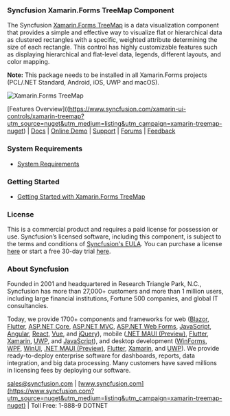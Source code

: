 ### Syncfusion Xamarin.Forms TreeMap Component
The Syncfusion [Xamarin.Forms TreeMap](https://www.syncfusion.com/xamarin-ui-controls/xamarin-treemap?utm_source=nuget&utm_medium=listing&utm_campaign=xamarin-treemap-nuget) is a data visualization component that provides a simple and effective way to visualize flat or hierarchical data as clustered rectangles with a specific, weighted attribute determining the size of each rectangle. This control has highly customizable features such as displaying hierarchical and flat-level data, legends, different layouts, and color mapping.

**Note:** This package needs to be installed in all Xamarin.Forms projects (PCL/.NET Standard, Android, iOS, UWP and macOS).
	  
![Xamarin.Forms TreeMap](https://cdn.syncfusion.com/nuget-readme/xamarin/xamarin_forms_treemap.png)

[Features Overview]((https://www.syncfusion.com/xamarin-ui-controls/xamarin-treemap?utm_source=nuget&utm_medium=listing&utm_campaign=xamarin-treemap-nuget) | [Docs](https://help.syncfusion.com/xamarin/treemap/getting-started?utm_source=nuget&utm_medium=listing&utm_campaign=xamarin-treemap-nuget) | [Online Demo](https://github.com/syncfusion/xamarin-demos?utm_source=nuget&utm_medium=listing&utm_campaign=xamarin-treemap-nuget) | [Support](https://www.syncfusion.com/support/directtrac/incidents/newincident?utm_source=nuget&utm_medium=listing&utm_campaign=xamarin-treemap-nuget) | [Forums](https://www.syncfusion.com/forums/xamarin.forms?utm_source=nuget&utm_medium=listing&utm_campaign=xamarin-treemap-nuget) | [Feedback](https://www.syncfusion.com/feedback/xamarin-forms?utm_source=nuget&utm_medium=listing&utm_campaign=xamarin-treemap-nuget)

### System Requirements

* [System Requirements](https://help.syncfusion.com/xamarin/installation/system-requirements?utm_source=nuget&utm_medium=listing&utm_campaign=xamarin-treemap-nuget)

### Getting Started

* [Getting Started with Xamarin.Forms TreeMap](https://help.syncfusion.com/xamarin/treemap/getting-started?utm_source=nuget&utm_medium=listing&utm_campaign=xamarin-treemap-nuget)

### License

This is a commercial product and requires a paid license for possession or use. Syncfusion’s licensed software, including this component, is subject to the terms and conditions of [Syncfusion's EULA](https://www.syncfusion.com/eula/es/?utm_source=nuget&utm_medium=listing&utm_campaign=xamarin-treemap-nuget). You can purchase a license [here](https://www.syncfusion.com/sales/products?utm_source=nuget&utm_medium=listing&utm_campaign=xamarin-treemap-nuget) or start a free 30-day trial [here](https://www.syncfusion.com/account/manage-trials/start-trials?utm_source=nuget&utm_medium=listing&utm_campaign=xamarin-treemap-nuget).

### About Syncfusion

Founded in 2001 and headquartered in Research Triangle Park, N.C., Syncfusion has more than 27,000+ customers and more than 1 million users, including large financial institutions, Fortune 500 companies, and global IT consultancies.
 
Today, we provide 1700+ components and frameworks for web ([Blazor](https://www.syncfusion.com/blazor-components?utm_source=nuget&utm_medium=listing&utm_campaign=xamarin-treemap-nuget), [Flutter](https://www.syncfusion.com/flutter-widgets?utm_source=nuget&utm_medium=listing&utm_campaign=xamarin-treemap-nuget), [ASP.NET Core](https://www.syncfusion.com/aspnet-core-ui-controls?utm_source=nuget&utm_medium=listing&utm_campaign=xamarin-treemap-nuget), [ASP.NET MVC](https://www.syncfusion.com/aspnet-mvc-ui-controls?utm_source=nuget&utm_medium=listing&utm_campaign=xamarin-treemap-nuget), [ASP.NET Web Forms](https://www.syncfusion.com/jquery/aspnet-webforms-ui-controls?utm_source=nuget&utm_medium=listing&utm_campaign=xamarin-treemap-nuget), [JavaScript](https://www.syncfusion.com/javascript-ui-controls?utm_source=nuget&utm_medium=listing&utm_campaign=xamarin-treemap-nuget), [Angular](https://www.syncfusion.com/angular-ui-components?utm_source=nuget&utm_medium=listing&utm_campaign=xamarin-treemap-nuget), [React](https://www.syncfusion.com/react-ui-components?utm_source=nuget&utm_medium=listing&utm_campaign=xamarin-treemap-nuget), [Vue](https://www.syncfusion.com/vue-ui-components?utm_source=nuget&utm_medium=listing&utm_campaign=xamarin-treemap-nuget), and [jQuery](https://www.syncfusion.com/jquery-ui-widgets?utm_source=nuget&utm_medium=listing&utm_campaign=xamarin-treemap-nuget)), mobile ([.NET MAUI (Preview)](https://www.syncfusion.com/maui-controls?utm_source=nuget&utm_medium=listing&utm_campaign=xamarin-treemap-nuget), [Flutter](https://www.syncfusion.com/flutter-widgets?utm_source=nuget&utm_medium=listing&utm_campaign=xamarin-treemap-nuget), [Xamarin](https://www.syncfusion.com/xamarin-ui-controls?utm_source=nuget&utm_medium=listing&utm_campaign=xamarin-treemap-nuget), [UWP](https://www.syncfusion.com/uwp-ui-controls?utm_source=nuget&utm_medium=listing&utm_campaign=xamarin-treemap-nuget), and [JavaScript](https://www.syncfusion.com/javascript-ui-controls?utm_source=nuget&utm_medium=listing&utm_campaign=xamarin-treemap-nuget)), and desktop development ([WinForms](https://www.syncfusion.com/winforms-ui-controls?utm_source=nuget&utm_medium=listing&utm_campaign=xamarin-treemap-nuget), [WPF](https://www.syncfusion.com/wpf-controls?utm_source=nuget&utm_medium=listing&utm_campaign=xamarin-treemap-nuget), [WinUI](https://www.syncfusion.com/winui-controls?utm_source=nuget&utm_medium=listing&utm_campaign=xamarin-treemap-nuget), [.NET MAUI (Preview)](https://www.syncfusion.com/maui-controls?utm_source=nuget&utm_medium=listing&utm_campaign=xamarin-treemap-nuget), [Flutter](https://www.syncfusion.com/flutter-widgets?utm_source=nuget&utm_medium=listing&utm_campaign=xamarin-treemap-nuget), [Xamarin](https://www.syncfusion.com/xamarin-ui-controls?utm_source=nuget&utm_medium=listing&utm_campaign=xamarin-treemap-nuget), and [UWP](https://www.syncfusion.com/uwp-ui-controls?utm_source=nuget&utm_medium=listing&utm_campaign=xamarin-treemap-nuget)). We provide ready-to-deploy enterprise software for dashboards, reports, data integration, and big data processing. Many customers have saved millions in licensing fees by deploying our software.

[sales@syncfusion.com](mailto:sales@syncfusion.com?Subject=Syncfusion%20Xamarin.Forms%20TreeMap-%20NuGet) | [www.syncfusion.com](https://www.syncfusion.com?utm_source=nuget&utm_medium=listing&utm_campaign=xamarin-treemap-nuget) | Toll Free: 1-888-9 DOTNET   